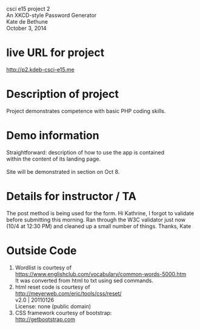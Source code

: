 csci e15 project 2 <br />
An XKCD-style Password Generator<br />
Kate de Bethune <br />
October 3, 2014<br />

# live URL for project
http://p2.kdeb-csci-e15.me

# Description of project
Project demonstrates competence with basic PHP coding skills. <br />

# Demo information
Straightforward: description of how to use the app is contained <br />
within the content of its landing page. <br />
<br />
Site will be demonstrated in section on Oct 8. <br />

# Details for instructor / TA <br />
The post method is being used for the form.
Hi Kathrine, I forgot to validate before submitting this morning. Ran through the W3C validator just now (10/4 at 12:30 PM) and cleaned up a small number of things. Thanks, Kate

# Outside Code
1. Wordlist is courtesy of <br />
https://www.englishclub.com/vocabulary/common-words-5000.htm <br />
It was converted from html to txt using sed commands. <br />
2. html reset code is courtesy of <br />
   http://meyerweb.com/eric/tools/css/reset/ <br />
   v2.0 | 20110126 <br />
   License: none (public domain) <br />
3. CSS framework courtesy of bootstrap: <br />
	http://getbootstrap.com <br />
  

